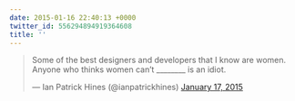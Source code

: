```yaml
---
date: 2015-01-16 22:40:13 +0000
twitter_id: 556294894919364608
title: ''
---
```


<blockquote class="twitter-tweet"><p lang="en" dir="ltr">Some of the best designers and developers that I know are women. Anyone who thinks women can’t ________ is an idiot.</p>&mdash; Ian Patrick Hines (@ianpatrickhines) <a href="https://twitter.com/ianpatrickhines/status/556261620121624576?ref_src=twsrc%5Etfw">January 17, 2015</a></blockquote>
<script async src="https://platform.twitter.com/widgets.js" charset="utf-8"></script>
